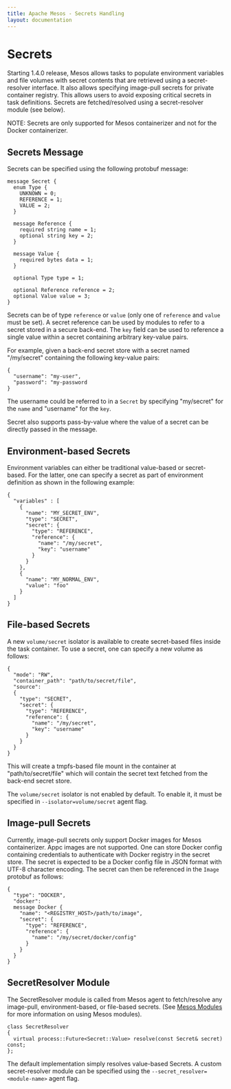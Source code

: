 ```yaml
---
title: Apache Mesos - Secrets Handling
layout: documentation
---
```


# Secrets
Starting 1.4.0 release, Mesos allows tasks to populate environment variables and
file volumes with secret contents that are retrieved using a secret-resolver
interface. It also allows specifying image-pull secrets for private container
registry. This allows users to avoid exposing critical secrets in task
definitions. Secrets are fetched/resolved using a secret-resolver module (see
below).

NOTE: Secrets are only supported for Mesos containerizer and not for the Docker
containerizer.

## Secrets Message
Secrets can be specified using the following protobuf message:

```
message Secret {
  enum Type {
    UNKNOWN = 0;
    REFERENCE = 1;
    VALUE = 2;
  }

  message Reference {
    required string name = 1;
    optional string key = 2;
  }

  message Value {
    required bytes data = 1;
  }

  optional Type type = 1;

  optional Reference reference = 2;
  optional Value value = 3;
}
```

Secrets can be of type `reference` or `value` (only one of `reference` and `value` must be set).
A secret reference can be used by modules to refer to a secret stored in a secure back-end.
The `key` field can be used to reference a single value within a secret containing arbitrary key-value pairs.

For example, given a back-end secret store with a secret named "/my/secret" containing the following key-value pairs:

```
{
  "username": "my-user",
  "password": "my-password
}
```

The username could be referred to in a `Secret` by specifying "my/secret" for the `name` and "username" for the `key`.

Secret also supports pass-by-value where the value of a secret can be directly
passed in the message.

## Environment-based Secrets
Environment variables can either be traditional value-based or secret-based. For
the latter, one can specify a secret as part of environment definition as shown
in the following example:

```
{
  "variables" : [
    {
      "name": "MY_SECRET_ENV",
      "type": "SECRET",
      "secret": {
        "type": "REFERENCE",
        "reference": {
          "name": "/my/secret",
          "key": "username"
        }
      }
    },
    {
      "name": "MY_NORMAL_ENV",
      "value": "foo"
    }
  ]
}
```

## File-based Secrets
A new `volume/secret` isolator is available to create secret-based files inside
the task container. To use a secret, one can specify a new volume as follows:

```
{
  "mode": "RW",
  "container_path": "path/to/secret/file",
  "source":
  {
    "type": "SECRET",
    "secret": {
      "type": "REFERENCE",
      "reference": {
        "name": "/my/secret",
        "key": "username"
      }
    }
  }
}
```

This will create a tmpfs-based file mount in the container at "path/to/secret/file" which will contain the secret text fetched from the back-end secret store.

The `volume/secret` isolator is not enabled by default. To enable it, it must be specified in `--isolator=volume/secret` agent flag.

## Image-pull Secrets
Currently, image-pull secrets only support Docker images for Mesos
containerizer. Appc images are not supported.
One can store Docker config containing credentials to authenticate with Docker registry in the secret store.
The secret is expected to be a Docker config file in JSON format with UTF-8 character encoding.
The secret can then be referenced in the `Image` protobuf as follows:

```
{
  "type": "DOCKER",
  "docker":
  message Docker {
    "name": "<REGISTRY_HOST>/path/to/image",
    "secret": {
      "type": "REFERENCE",
      "reference": {
        "name": "/my/secret/docker/config"
      }
    }
  }
}
```

## SecretResolver Module
The SecretResolver module is called from Mesos agent to fetch/resolve any image-pull, environment-based, or file-based secrets. (See [Mesos Modules](modules.md) for more information on using Mesos modules).

```
class SecretResolver
{
  virtual process::Future<Secret::Value> resolve(const Secret& secret) const;
};
```

The default implementation simply resolves value-based Secrets. A custom secret-resolver module can be specified using the `--secret_resolver=<module-name>` agent flag.
